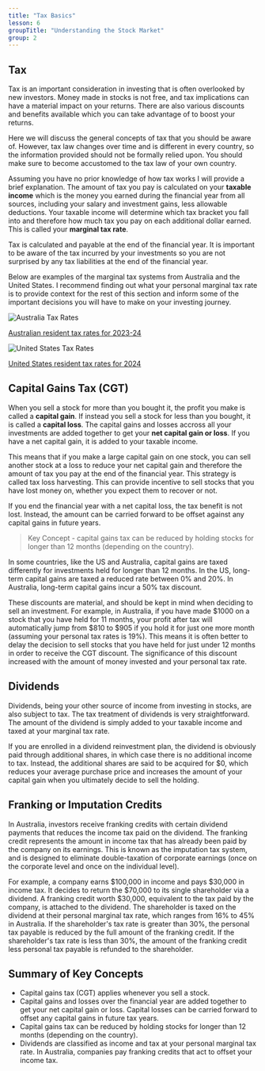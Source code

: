 ```yaml
---
title: "Tax Basics"
lesson: 6
groupTitle: "Understanding the Stock Market"
group: 2
---
```

## Tax
Tax is an important consideration in investing that is often overlooked by new investors. Money made in stocks is not free, and tax implications can have a material impact on your returns. There are also various discounts and benefits available which you can take advantage of to boost your returns.

Here we will discuss the general concepts of tax that you should be aware of. However, tax law changes over time and is different in every country, so the information provided should not be formally relied upon. You should make sure to become accustomed to the tax law of your own country.

Assuming you have no prior knowledge of how tax works I will provide a brief explanation. The amount of tax you pay is calculated on your **taxable income** which is the money you earned during the financial year from all sources, including your salary and investment gains, less allowable deductions. Your taxable income will determine which tax bracket you fall into and therefore how much tax you pay on each additional dollar earned. This is called your **marginal tax rate**.

Tax is calculated and payable at the end of the financial year. It is important to be aware of the tax incurred by your investments so you are not surprised by any tax liabilities at the end of the financial year.

Below are examples of the marginal tax systems from Australia and the United States. I recommend finding out what your personal marginal tax rate is to provide context for the rest of this section and inform some of the important decisions you will have to make on your investing journey.

![Australia Tax Rates](/education/australia-tax-rates.png)

[Australian resident tax rates for 2023-24](https://www.ato.gov.au/tax-rates-and-codes/tax-rates-australian-residents)

![United States Tax Rates](/education/united-states-tax-rates.png)

[United States resident tax rates for 2024](https://smartasset.com/taxes/current-federal-income-tax-brackets)

## Capital Gains Tax (CGT)
When you sell a stock for more than you bought it, the profit you make is called a **capital gain**. If instead you sell a stock for less than you bought, it is called a **capital loss**. The capital gains and losses accross all your investments are added together to get your **net capital gain or loss**. If you have a net capital gain, it is added to your taxable income.

This means that if you make a large capital gain on one stock, you can sell another stock at a loss to reduce your net capital gain and therefore the amount of tax you pay at the end of the financial year. This strategy is called tax loss harvesting. This can provide incentive to sell stocks that you have lost money on, whether you expect them to recover or not.

If you end the financial year with a net capital loss, the tax benefit is not lost. Instead, the amount can be carried forward to be offset against any capital gains in future years.

> Key Concept - capital gains tax can be reduced by holding stocks for longer than 12 months (depending on the country).

In some countries, like the US and Australia, capital gains are taxed differently for investments held for longer than 12 months. In the US, long-term capital gains are taxed a reduced rate between 0% and 20%. In Australia, long-term capital gains incur a 50% tax discount.

These discounts are material, and should be kept in mind when deciding to sell an investment. For example, in Australia, if you have made $1000 on a stock that you have held for 11 months, your profit after tax will automatically jump from $810 to $905 if you hold it for just one more month (assuming your personal tax rates is 19%). This means it is often better to delay the decision to sell stocks that you have held for just under 12 months in order to receive the CGT discount. The significance of this discount increased with the amount of money invested and your personal tax rate.

## Dividends
Dividends, being your other source of income from investing in stocks, are also subject to tax. The tax treatment of dividends is very straightforward. The amount of the dividend is simply added to your taxable income and taxed at your marginal tax rate.

If you are enrolled in a dividend reinvestment plan, the dividend is obviously paid through additional shares, in which case there is no additional income to tax. Instead, the additional shares are said to be acquired for $0, which reduces your average purchase price and increases the amount of your capital gain when you ultimately decide to sell the holding.

## Franking or Imputation Credits
In Australia, investors receive franking credits with certain dividend payments that reduces the income tax paid on the dividend. The franking credit represents the amount in income tax that has already been paid by the company on its earnings. This is known as the imputation tax system, and is designed to eliminate double-taxation of corporate earnings (once on the corporate level and once on the individual level).

For example, a company earns $100,000 in income and pays $30,000 in income tax. It decides to return the $70,000 to its single shareholder via a dividend. A franking credit worth $30,000, equivalent to the tax paid by the company, is attached to the dividend. The shareholder is taxed on the dividend at their personal marginal tax rate, which ranges from 16% to 45% in Australia. If the shareholder's tax rate is greater than 30%, the personal tax payable is reduced by the full amount of the franking credit. If the shareholder's tax rate is less than 30%, the amount of the franking credit less personal tax payable is refunded to the shareholder.

## Summary of Key Concepts
- Capital gains tax (CGT) applies whenever you sell a stock.
- Capital gains and losses over the financial year are added together to get your net capital gain or loss. Capital losses can be carried forward to offset any capital gains in future tax years.
- Capital gains tax can be reduced by holding stocks for longer than 12 months (depending on the country).
- Dividends are classified as income and tax at your personal marginal tax rate.
In Australia, companies pay franking credits that act to offset your income tax.